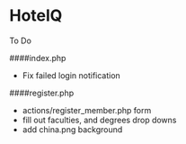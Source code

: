 # HotelQ

To Do

####index.php
* Fix failed login notification
 
####register.php
* actions/register_member.php form
* fill out faculties, and degrees drop downs
* add china.png background

